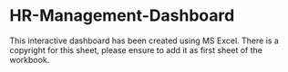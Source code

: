 # HR-Management-Dashboard
This interactive dashboard has been created using MS Excel. There is a copyright for this sheet, please ensure to add it as first sheet of the workbook.
